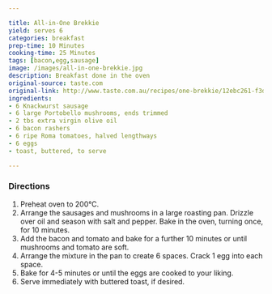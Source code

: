 ```yaml
---

title: All-in-One Brekkie
yield: serves 6
categories: breakfast
prep-time: 10 Minutes
cooking-time: 25 Minutes
tags: [bacon,egg,sausage]
image: /images/all-in-one-brekkie.jpg
description: Breakfast done in the oven
original-source: taste.com
original-link: http://www.taste.com.au/recipes/one-brekkie/12ebc261-f3d9-4871-9609-d63e625f03c4
ingredients:
- 6 Knackwurst sausage
- 6 large Portobello mushrooms, ends trimmed
- 2 tbs extra virgin olive oil
- 6 bacon rashers
- 6 ripe Roma tomatoes, halved lengthways
- 6 eggs
- toast, buttered, to serve

---
```


### Directions

1. Preheat oven to 200°C.
2. Arrange the sausages and mushrooms in a large roasting pan. Drizzle over oil and season with salt and pepper. Bake in the oven, turning once, for 10 minutes.
4. Add the bacon and tomato and bake for a further 10 minutes or until mushrooms and tomato are soft.
5. Arrange the mixture in the pan to create 6 spaces. Crack 1 egg into each space.
6. Bake for 4-5 minutes or until the eggs are cooked to your liking.
7. Serve immediately with buttered toast, if desired.
